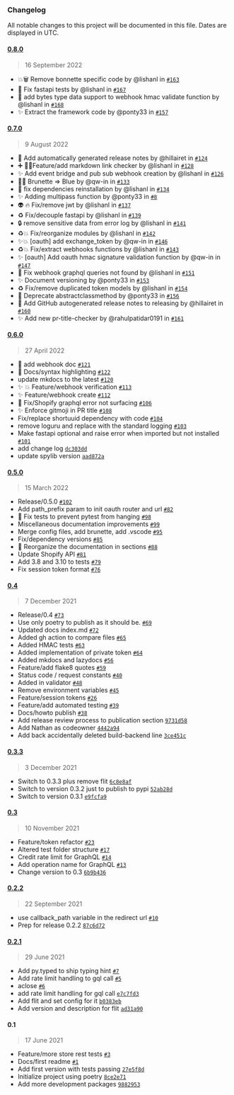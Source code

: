 ### Changelog

All notable changes to this project will be documented in this file. Dates are displayed in UTC.

#### [0.8.0](https://github.com/SatelCreative/spylib/compare/0.7.0...0.8.0)
> 16 September 2022

* 💥🗑️ Remove bonnette specific code by @lishanl in [`#163`](https://github.com/SatelCreative/spylib/pull/163)
* 🐛 Fix fastapi tests by @lishanl in [`#167`](https://github.com/SatelCreative/spylib/pull/167)
* 🎨 add bytes type data support to webhook hmac validate function by @lishanl in [`#168`](https://github.com/SatelCreative/spylib/pull/168)
* ✨ Extract the framework code by @ponty33 in [`#157`](https://github.com/SatelCreative/spylib/pull/157)


#### [0.7.0](https://github.com/SatelCreative/spylib/compare/0.6.0...0.7.0)

> 9 August 2022

* 📝 Add automatically generated release notes by @hillairet in [`#124`](https://github.com/SatelCreative/spylib/pull/124)
* ➕ 🧑‍💻Feature/add markdown link checker by @lishanl in [`#128`](https://github.com/SatelCreative/spylib/pull/128)
* ✨ Add event bridge and pub sub webhook creation  by @lishanl in [`#126`](https://github.com/SatelCreative/spylib/pull/126)
* 🧑‍💻 Brunette => Blue by @qw-in in [`#133`](https://github.com/SatelCreative/spylib/pull/133)
* 👷 fix dependencies reinstallation by @lishanl in [`#134`](https://github.com/SatelCreative/spylib/pull/134)
* ✨ Adding multipass function by @ponty33 in [`#8`](https://github.com/SatelCreative/spylib/pull/8)
* 👽️ 🔥 Fix/remove jwt by @lishanl in [`#137`](https://github.com/SatelCreative/spylib/pull/137)
* ♻️ Fix/decouple fastapi by @lishanl in [`#139`](https://github.com/SatelCreative/spylib/pull/139)
* 🔒️ remove sensitive data from error log by @lishanl in [`#141`](https://github.com/SatelCreative/spylib/pull/141)
* ♻️💥 Fix/reorganize modules by @lishanl in [`#142`](https://github.com/SatelCreative/spylib/pull/142)
* ✨💥 [oauth] add exchange_token by @qw-in in [`#146`](https://github.com/SatelCreative/spylib/pull/146)
* ♻️💥 Fix/extract webhooks functions by @lishanl in [`#143`](https://github.com/SatelCreative/spylib/pull/143)
* ✨ [oauth] Add oauth hmac signature validation function by @qw-in in [`#147`](https://github.com/SatelCreative/spylib/pull/147)
* 🐛  Fix webhook graphql queries not found by @lishanl in [`#151`](https://github.com/SatelCreative/spylib/pull/151)
* ✨ Document versioning  by @ponty33 in [`#153`](https://github.com/SatelCreative/spylib/pull/153)
* ♻️ Fix/remove duplicated token models by @lishanl in [`#154`](https://github.com/SatelCreative/spylib/pull/154)
* 🐛 Deprecate abstractclassmethod by @ponty33 in [`#156`](https://github.com/SatelCreative/spylib/pull/156)
* 📝 Add GitHub autogenerated release notes to releasing by @hillairet in [`#160`](https://github.com/SatelCreative/spylib/pull/160)
* ✨ Add new pr-title-checker by @rahulpatidar0191 in [`#161`](https://github.com/SatelCreative/spylib/pull/161)

#### [0.6.0](https://github.com/SatelCreative/satel-spylib/compare/0.5.0...0.6.0)

> 27 April 2022

- 📝 add webhook doc [`#121`](https://github.com/SatelCreative/satel-spylib/pull/121)
- 📝 Docs/syntax highlighting [`#122`](https://github.com/SatelCreative/satel-spylib/pull/122)
- update mkdocs to the latest [`#120`](https://github.com/SatelCreative/satel-spylib/pull/120)
- ✨ 💥 Feature/webhook verification [`#113`](https://github.com/SatelCreative/satel-spylib/pull/113)
- ✨ Feature/webhook create [`#112`](https://github.com/SatelCreative/satel-spylib/pull/112)
- 🐛 Fix/Shopify graphql error not surfacing [`#106`](https://github.com/SatelCreative/satel-spylib/pull/106)
- ✨ Enforce gitmoji in PR title [`#108`](https://github.com/SatelCreative/satel-spylib/pull/108)
- Fix/replace shortuuid dependency with code [`#104`](https://github.com/SatelCreative/satel-spylib/pull/104)
- remove loguru and replace with the standard logging [`#103`](https://github.com/SatelCreative/satel-spylib/pull/103)
- Make fastapi optional and raise error when imported but not installed [`#101`](https://github.com/SatelCreative/satel-spylib/pull/101)
- add change log [`dc303dd`](https://github.com/SatelCreative/satel-spylib/commit/dc303dd9f117b4f4aeaf7b2c68300e5dd6ed670b)
- update spylib version [`aad872a`](https://github.com/SatelCreative/satel-spylib/commit/aad872a46d33dea7a4772b74699362e8d4771cdb)

#### [0.5.0](https://github.com/SatelCreative/satel-spylib/compare/0.4...0.5.0)

> 15 March 2022

- Release/0.5.0 [`#102`](https://github.com/SatelCreative/satel-spylib/pull/102)
- Add path_prefix param to init oauth router and url [`#82`](https://github.com/SatelCreative/satel-spylib/pull/82)
- :bug: Fix tests to prevent pytest from hanging [`#98`](https://github.com/SatelCreative/satel-spylib/pull/98)
- Miscellaneous documentation improvements [`#99`](https://github.com/SatelCreative/satel-spylib/pull/99)
- Merge config files, add brunette, add .vscode [`#95`](https://github.com/SatelCreative/satel-spylib/pull/95)
- Fix/dependency versions [`#85`](https://github.com/SatelCreative/satel-spylib/pull/85)
- 📝 Reorganize the documentation in sections [`#88`](https://github.com/SatelCreative/satel-spylib/pull/88)
- Update Shopify API [`#81`](https://github.com/SatelCreative/satel-spylib/pull/81)
- Add 3.8 and 3.10 to tests [`#79`](https://github.com/SatelCreative/satel-spylib/pull/79)
- Fix session token format [`#76`](https://github.com/SatelCreative/satel-spylib/pull/76)

#### [0.4](https://github.com/SatelCreative/satel-spylib/compare/0.3.3...0.4)

> 7 December 2021

- Release/0.4 [`#73`](https://github.com/SatelCreative/satel-spylib/pull/73)
- Use only poetry to publish as it should be. [`#69`](https://github.com/SatelCreative/satel-spylib/pull/69)
- Updated docs index.md [`#72`](https://github.com/SatelCreative/satel-spylib/pull/72)
- Added gh action to compare files [`#65`](https://github.com/SatelCreative/satel-spylib/pull/65)
- Added HMAC tests [`#63`](https://github.com/SatelCreative/satel-spylib/pull/63)
- Added implementation of private token [`#64`](https://github.com/SatelCreative/satel-spylib/pull/64)
- Added mkdocs and lazydocs [`#56`](https://github.com/SatelCreative/satel-spylib/pull/56)
- Feature/add flake8 quotes [`#59`](https://github.com/SatelCreative/satel-spylib/pull/59)
- Status code / request constants  [`#40`](https://github.com/SatelCreative/satel-spylib/pull/40)
- Added in validator [`#48`](https://github.com/SatelCreative/satel-spylib/pull/48)
- Remove environment variables [`#45`](https://github.com/SatelCreative/satel-spylib/pull/45)
- Feature/session tokens [`#26`](https://github.com/SatelCreative/satel-spylib/pull/26)
- Feature/add automated testing [`#39`](https://github.com/SatelCreative/satel-spylib/pull/39)
- Docs/howto publish [`#38`](https://github.com/SatelCreative/satel-spylib/pull/38)
- Add release review process to publication section [`9731d58`](https://github.com/SatelCreative/satel-spylib/commit/9731d58a77092b7d717f06911775d24a05f2536f)
- Add Nathan as codeowner [`4442a94`](https://github.com/SatelCreative/satel-spylib/commit/4442a943bd8d128f452794c5695a0da079cadb61)
- Add back accidentally deleted build-backend line [`3ce451c`](https://github.com/SatelCreative/satel-spylib/commit/3ce451c6cb77321cb394e921fe7a36bc4c318641)

#### [0.3.3](https://github.com/SatelCreative/satel-spylib/compare/0.3...0.3.3)

> 3 December 2021

- Switch to 0.3.3 plus remove flit [`6c8e8af`](https://github.com/SatelCreative/satel-spylib/commit/6c8e8af8b858415af1e441d414ed987dbf8e9bda)
- Switch to version 0.3.2 just to publish to pypi [`52ab28d`](https://github.com/SatelCreative/satel-spylib/commit/52ab28dcac0c32041ce61de6a6a8d0d42c537a57)
- Switch to version 0.3.1 [`e9fcfa9`](https://github.com/SatelCreative/satel-spylib/commit/e9fcfa9590812530c73109bc357ec6930b2244ec)

#### [0.3](https://github.com/SatelCreative/satel-spylib/compare/0.2.2...0.3)

> 10 November 2021

- Feature/token refactor [`#23`](https://github.com/SatelCreative/satel-spylib/pull/23)
- Altered test folder structure [`#17`](https://github.com/SatelCreative/satel-spylib/pull/17)
- Credit rate limit for GraphQL [`#14`](https://github.com/SatelCreative/satel-spylib/pull/14)
- Add operation name for GraphQL [`#13`](https://github.com/SatelCreative/satel-spylib/pull/13)
- Change version to 0.3 [`6b9b436`](https://github.com/SatelCreative/satel-spylib/commit/6b9b436467fbf81da9fcc4f25bd603f12b0085d6)

#### [0.2.2](https://github.com/SatelCreative/satel-spylib/compare/0.2.1...0.2.2)

> 22 September 2021

- use callback_path variable in the redirect url [`#10`](https://github.com/SatelCreative/satel-spylib/pull/10)
- Prep for release 0.2.2 [`87c6d72`](https://github.com/SatelCreative/satel-spylib/commit/87c6d7220ce29c8092cbea849bf2156b642b44b5)

#### [0.2.1](https://github.com/SatelCreative/satel-spylib/compare/0.1...0.2.1)

> 29 June 2021

- Add py.typed to ship typing hint [`#7`](https://github.com/SatelCreative/satel-spylib/pull/7)
- Add rate limit handling to gql call [`#5`](https://github.com/SatelCreative/satel-spylib/pull/5)
- aclose [`#6`](https://github.com/SatelCreative/satel-spylib/pull/6)
- add rate limit handling for gql call [`e7c7fd3`](https://github.com/SatelCreative/satel-spylib/commit/e7c7fd33c8eb597f5e2f30812f907c491687dfcd)
- Add flit and set config for it [`b0383eb`](https://github.com/SatelCreative/satel-spylib/commit/b0383ebeb0b13b07b67e57dc6cb81df85d42aba9)
- Add version and description for flit [`ad31a90`](https://github.com/SatelCreative/satel-spylib/commit/ad31a90b1c5816ca1b81d1e4b6d64fb51688ecd9)

#### 0.1

> 17 June 2021

- Feature/more store rest tests [`#3`](https://github.com/SatelCreative/satel-spylib/pull/3)
- Docs/first readme [`#1`](https://github.com/SatelCreative/satel-spylib/pull/1)
- Add first version with tests passing [`27e5f8d`](https://github.com/SatelCreative/satel-spylib/commit/27e5f8d6997a022f41153ff68433532a1cddd372)
- Initialize project using poetry [`8ce2e71`](https://github.com/SatelCreative/satel-spylib/commit/8ce2e71d7ba7601efedd7769942ec49865409905)
- Add more development packages [`9882953`](https://github.com/SatelCreative/satel-spylib/commit/98829538fea14ffe62bcb6ac716b9879a1a14cbf)
